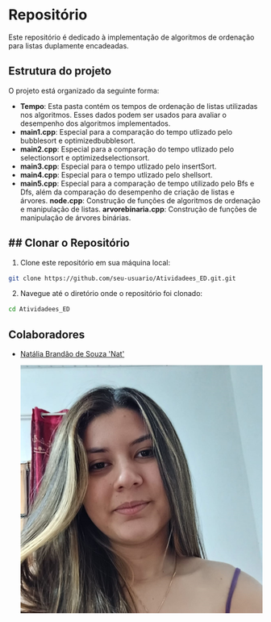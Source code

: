 # Repositório

Este repositório é dedicado à implementação de algoritmos de ordenação para listas duplamente encadeadas.

## Estrutura do projeto

O projeto está organizado da seguinte forma:

- **Tempo**: Esta pasta contém os tempos de ordenação de listas utilizadas nos algoritmos. Esses dados podem ser usados para avaliar o desempenho dos algoritmos implementados. 
- **main1.cpp**: Especial para a comparação do tempo utlizado pelo bubblesort e optimizedbubblesort. 
- **main2.cpp**: Especial para a comparação do tempo utlizado pelo selectionsort e optimizedselectionsort. 
- **main3.cpp**: Especial para o tempo utlizado pelo insertSort. 
- **main4.cpp**: Especial para o tempo utlizado pelo shellsort. 
- **main5.cpp**: Especial para a comparação de tempo utilizado pelo Bfs e Dfs, além da comparação do desempenho de criação de listas e árvores. 
 **node.cpp**: Construção de funções de algoritmos de ordenação e manipulação de listas.
 **arvorebinaria.cpp**: Construção de funções de manipulação de árvores binárias. 

## ## Clonar o Repositório

1. Clone este repositório em sua máquina local:

```bash
git clone https://github.com/seu-usuario/Atividadees_ED.git.git
```

2. Navegue até o diretório onde o repositório foi clonado:

```bash
cd Atividadees_ED
```

## Colaboradores
 * <a href="https://github.com/nataliabrandao">Natália Brandão de Souza 'Nat'</a>

    ![Picture, with CONSENT, of a team member](img/github.jpeg)
    

